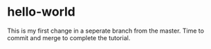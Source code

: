 # hello-world
This is my first change in a seperate branch from the master.  Time to commit and merge to complete the tutorial.
